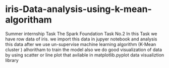 # iris-Data-analysis-using-k-mean-algoritham
Summer internship Task
The Spark Foundation Task No.2
In this Task we have row data of iris. we import this data in jupyer notebook and analysis this data
after we use un-supervise machine learning algorithm (K-Mean cluster ) alhoritham to train the model
also we do good visualization of data by using scatter or line plot that avilable in matplotlib.pyplot data visualiztion library
